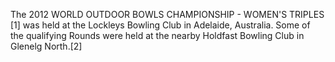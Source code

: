 The 2012 WORLD OUTDOOR BOWLS CHAMPIONSHIP - WOMEN'S TRIPLES [1] was held at the Lockleys Bowling Club in Adelaide, Australia. Some of the qualifying Rounds were held at the nearby Holdfast Bowling Club in Glenelg North.[2]
